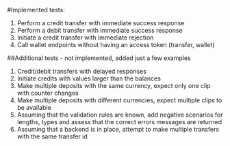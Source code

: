  #Implemented tests: 
 1. Perform a credit transfer with immediate success response
 2. Perform a debit transfer with immediate success response
 3. Initiate a credit transfer with immediate rejection 
 4. Call wallet endpoints without having an access token (transfer, wallet)


 ##Additional tests - not implemented, added just a few examples 
 1. Credit/debit transfers with delayed responses 
 2. Initiate credits with values larger than the balances 
 3. Make multiple deposits with the same currency, expect only one clip with counter changes 
 3. Make multiple deposits with different currencies, expect multiple clips to be available
 4. Assuming that the validation rules are known, add negative scenarios for lengths, types and assess that the correct errors messages are returned
 5. Assuming that a backend is in place, attempt to make multiple transfers with the same transfer id 
